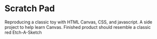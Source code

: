 # Scratch Pad
Reproducing a classic toy with HTML Canvas, CSS, and javascript.
A side project to help learn Canvas. 
Finished product should resemble a classic red Etch-A-Sketch
